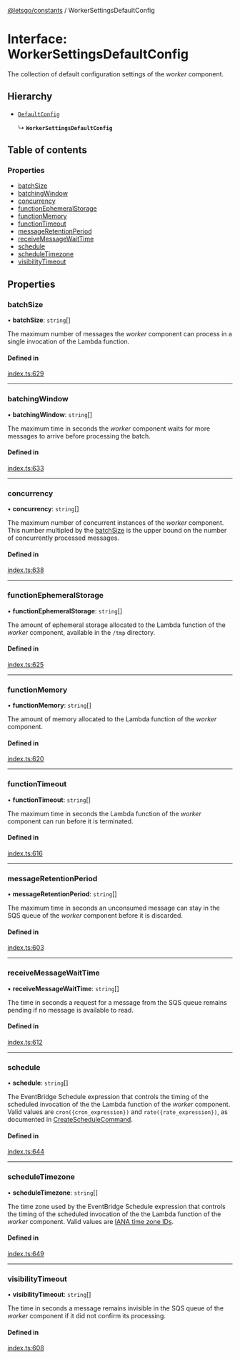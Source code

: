 [@letsgo/constants](../README.md) / WorkerSettingsDefaultConfig

# Interface: WorkerSettingsDefaultConfig

The collection of default configuration settings of the _worker_ component.

## Hierarchy

- [`DefaultConfig`](DefaultConfig.md)

  ↳ **`WorkerSettingsDefaultConfig`**

## Table of contents

### Properties

- [batchSize](WorkerSettingsDefaultConfig.md#batchsize)
- [batchingWindow](WorkerSettingsDefaultConfig.md#batchingwindow)
- [concurrency](WorkerSettingsDefaultConfig.md#concurrency)
- [functionEphemeralStorage](WorkerSettingsDefaultConfig.md#functionephemeralstorage)
- [functionMemory](WorkerSettingsDefaultConfig.md#functionmemory)
- [functionTimeout](WorkerSettingsDefaultConfig.md#functiontimeout)
- [messageRetentionPeriod](WorkerSettingsDefaultConfig.md#messageretentionperiod)
- [receiveMessageWaitTime](WorkerSettingsDefaultConfig.md#receivemessagewaittime)
- [schedule](WorkerSettingsDefaultConfig.md#schedule)
- [scheduleTimezone](WorkerSettingsDefaultConfig.md#scheduletimezone)
- [visibilityTimeout](WorkerSettingsDefaultConfig.md#visibilitytimeout)

## Properties

### batchSize

• **batchSize**: `string`[]

The maximum number of messages the _worker_ component can process in a single invocation of the Lambda function.

#### Defined in

[index.ts:629](https://github.com/47chapters/letsgo/blob/5310a6f/packages/constants/src/index.ts#L629)

___

### batchingWindow

• **batchingWindow**: `string`[]

The maximum time in seconds the _worker_ component waits for more messages to arrive before processing the batch.

#### Defined in

[index.ts:633](https://github.com/47chapters/letsgo/blob/5310a6f/packages/constants/src/index.ts#L633)

___

### concurrency

• **concurrency**: `string`[]

The maximum number of concurrent instances of the _worker_ component.
This number multipled by the [batchSize](WorkerSettingsDefaultConfig.md#batchsize) is the upper bound on the number of concurrently processed messages.

#### Defined in

[index.ts:638](https://github.com/47chapters/letsgo/blob/5310a6f/packages/constants/src/index.ts#L638)

___

### functionEphemeralStorage

• **functionEphemeralStorage**: `string`[]

The amount of ephemeral storage allocated to the Lambda function of the _worker_ component, available
in the `/tmp` directory.

#### Defined in

[index.ts:625](https://github.com/47chapters/letsgo/blob/5310a6f/packages/constants/src/index.ts#L625)

___

### functionMemory

• **functionMemory**: `string`[]

The amount of memory allocated to the Lambda function of the _worker_ component.

#### Defined in

[index.ts:620](https://github.com/47chapters/letsgo/blob/5310a6f/packages/constants/src/index.ts#L620)

___

### functionTimeout

• **functionTimeout**: `string`[]

The maximum time in seconds the Lambda function of the _worker_ component can run before it is terminated.

#### Defined in

[index.ts:616](https://github.com/47chapters/letsgo/blob/5310a6f/packages/constants/src/index.ts#L616)

___

### messageRetentionPeriod

• **messageRetentionPeriod**: `string`[]

The maximum time in seconds an unconsumed message can stay in the SQS queue of the _worker_ component
before it is discarded.

#### Defined in

[index.ts:603](https://github.com/47chapters/letsgo/blob/5310a6f/packages/constants/src/index.ts#L603)

___

### receiveMessageWaitTime

• **receiveMessageWaitTime**: `string`[]

The time in seconds a request for a message from the SQS queue remains pending if no message is available to read.

#### Defined in

[index.ts:612](https://github.com/47chapters/letsgo/blob/5310a6f/packages/constants/src/index.ts#L612)

___

### schedule

• **schedule**: `string`[]

The EventBridge Schedule expression that controls the timing of the scheduled invocation of the
the Lambda function of the _worker_ component. Valid values are `cron({cron_expression})` and `rate({rate_expression})`,
as documented in [CreateScheduleCommand](https://docs.aws.amazon.com/AWSJavaScriptSDK/v3/latest/Package/-aws-sdk-client-scheduler/Class/CreateScheduleCommand/).

#### Defined in

[index.ts:644](https://github.com/47chapters/letsgo/blob/5310a6f/packages/constants/src/index.ts#L644)

___

### scheduleTimezone

• **scheduleTimezone**: `string`[]

The time zone used by the EventBridge Schedule expression that controls the timing of the scheduled invocation of the
the Lambda function of the _worker_ component. Valid values are [IANA time zone IDs](https://nodatime.org/TimeZones).

#### Defined in

[index.ts:649](https://github.com/47chapters/letsgo/blob/5310a6f/packages/constants/src/index.ts#L649)

___

### visibilityTimeout

• **visibilityTimeout**: `string`[]

The time in seconds a message remains invisible in the SQS queue of the _worker_ component if it did not
confirm its processing.

#### Defined in

[index.ts:608](https://github.com/47chapters/letsgo/blob/5310a6f/packages/constants/src/index.ts#L608)
